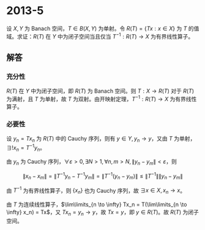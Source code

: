# 2013-5

设 $X, Y$ 为 Banach 空间，$T \in B(X, Y)$ 为单射。令 $R(T) = \{Tx: x \in X\}$ 为 $T$ 的值域。求证：$R(T)$ 在 $Y$ 中为闭子空间当且仅当 $T^{-1}: R(T) \to X$ 为有界线性算子。

## 解答

### 充分性

$R(T)$ 在 $Y$ 中为闭子空间，即 $R(T)$ 为 Banach 空间。则 $T: X \to R(T)$ 对于 $R(T)$ 为满射，且 $T$ 为单射，故 $T$ 为双射。由开映射定理，$T^{-1}: R(T) \to X$ 为有界线性算子。

### 必要性

设 $y_n = Tx_n$ 为 $R(T)$ 中的 Cauchy 序列，则有 $y \in Y, y_n \to y$，又由 $T$ 为单射，$\exists! x_n = T^{-1} y_n$。

由 $y_n$ 为 Cauchy 序列，$\forall \varepsilon > 0, \exists N > 1, \forall n, m > N, \|y_n - y_m\| < \varepsilon$，则

$$
\|x_n - x_m\| = \|T^{-1} y_n - T^{-1} y_m\| = \|T^{-1} (y_n - y_m)\| \le \|T^{-1}\| \|y_n - y_m\|
$$

由 $T^{-1}$ 为有界线性算子，则 $\{x_n\}$ 也为 Cauchy 序列，故 $\exists x \in X, x_n \to x$。

由 $T$ 为连续线性算子，$\lim\limits_{n \to \infty} Tx_n = T(\lim\limits_{n \to \infty} x_n) = Tx$，又 $Tx_n = y_n \to y$，故 $Tx = y$，即 $y \in R(T)$。故 $R(T)$ 为闭子空间。
